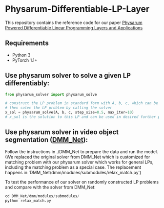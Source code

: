 # Physarum-Differentiable-LP-Layer
This repository contains the reference code for our paper [Physarum Powered Differentiable Linear Programming Layers and Applications](https://ojs.aaai.org/index.php/AAAI/article/view/17081)

## Requirements
* Python 3
* PyTorch 1.1+

## Use physarum solver to solve a given LP differentiably:
```python
from physarum_solver import physarum_solve

# construct the LP problem in standard form with A, b, c, which can be from either constant or output of some deep network
# then solve the LP problem by calling the solver
x_sol = physarum_solve(A, b, c, step_size=0.5, max_iter=10)
# x_sol is the solution to this LP and can be used in desired further processing
```

## Use physarum solver in video object segmentation ([DMM_Net](https://github.com/ZENGXH/DMM_Net)):
Follow the instructions in ./DMM_Net to prepare the data and run the model. 
(We replaced the original solver from DMM_Net which is customized for matching problem with our physarum solver which works for general LPs, including the matching problem as a special case. The replacement happens in 'DMM_Net/dmm/modules/submodules/relax_match.py')


To test the performance of our solver on randomly constructed LP problems and compare with the solver from DMM_Net:
```python
cd DMM_Net/dmm/modules/submodules/
python relax_match.py
```


